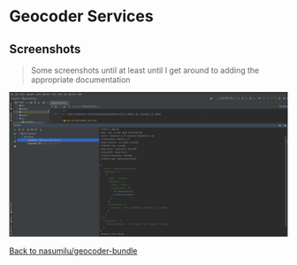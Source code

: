 # Geocoder Services

## Screenshots

> Some screenshots until at least until I get around to adding the appropriate documentation

![Geocoder Service GET Request](images/geocode.png)


[Back to nasumilu/geocoder-bundle](../README.md)